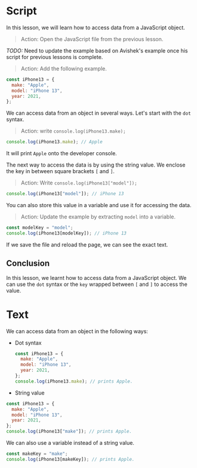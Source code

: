 # Script

In this lesson, we will learn how to access data from a JavaScript object.

> Action: Open the JavaScript file from the previous lesson.

_TODO:_ Need to update the example based on Avishek's example once his script for previous lessons is complete.

> Action: Add the following example.

```javascript
const iPhone13 = {
  make: "Apple",
  model: "iPhone 13",
  year: 2021,
};
```

We can access data from an object in several ways. Let's start with the `dot` syntax.

> Action: write `console.log(iPhone13.make);`

```javascript
console.log(iPhone13.make); // Apple
```

It will print `Apple` onto the developer console.

The next way to access the data is by using the string value. We enclose the key in between square brackets `[` and `]`.

> Action: Write `console.log(iPhone13["model"]);`

```javascript
console.log(iPhone13["model"]); // iPhone 13
```

You can also store this value in a variable and use it for accessing the data.

> Action: Update the example by extracting `model` into a variable.

```javascript
const modelKey = "model";
console.log(iPhone13[modelKey]); // iPhone 13
```

If we save the file and reload the page, we can see the exact text.

## Conclusion

In this lesson, we learnt how to access data from a JavaScript object. We can use the `dot` syntax or the `key` wrapped between `[` and `]` to access the value.

# Text

We can access data from an object in the following ways:

- Dot syntax

  ```javascript
  const iPhone13 = {
    make: "Apple",
    model: "iPhone 13",
    year: 2021,
  };
  console.log(iPhone13.make); // prints Apple.
  ```

- String value

```javascript
const iPhone13 = {
  make: "Apple",
  model: "iPhone 13",
  year: 2021,
};
console.log(iPhone13["make"]); // prints Apple.
```

We can also use a variable instead of a string value.

```javascript
const makeKey = "make";
console.log(iPhone13[makeKey]); // prints Apple.
```
